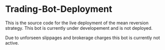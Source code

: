 # Trading-Bot-Deployment
This is the source code for the live deployment of the mean reversion strategy.
This bot is currently under developement and is not deployed.

Due to unforseen slippages and brokerage charges this bot is currently not active.
